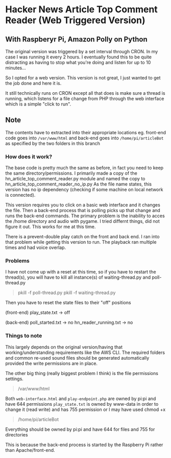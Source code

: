 # Hacker News Article Top Comment Reader (Web Triggered Version)
## With Raspberyr Pi, Amazon Polly on Python

The original version was triggered by a set interval through CRON. In my case I was running it every 2 hours. I eventually found this to be quite distracting as having to stop what you're doing and listen for up to 10 minutes...

So I opted for a web version. This version is not great, I just wanted to get the job done and here it is.

It still technically runs on CRON except all that does is make sure a thread is running, which listens for a file change from PHP through the web interface which is a simple "click to run".

## Note

The contents have to extracted into their appropriate locations eg. front-end code goes into ```/var/www/html``` and back-end goes into ```/home/pi/articleBot``` as specified by the two folders in this branch

### How does it work?

The base code is pretty much the same as before, in fact you need to keep the same directory/permissions. I primarily made a copy of the hn_article_top_comment_reader.py module and named the copy to hn_article_top_comment_reader_no_ip.py As the file name states, this version has no ip dependency (checking if some machine on local network is connected).

This version requires you to click on a basic web interface and it changes the file. Then a back-end process that is polling picks up that change and runs the back-end commands. The primary problem is the inability to acces the /home directory and audio with pygame. I tried differnt things, did not figure it out. This works for me at this time.

There is a prevent-double play catch on the front and back end. I ran into that problem while getting this version to run. The playback ran multiple times and had voice overlap.

### Problems

I have not come up with a reset at this time, so if you have to restart the thread(s), you will have to kill all instance(s) of waiting-thread.py and poll-thread.py

>pkill -f poll-thread.py
>pkill -f waiting-thread.py

Then you have to reset the state files to their "off" positions

(front-end)
play_state.txt -> off

(back-end)
poll_started.txt -> no
hn_reader_running.txt -> no

### Things to note

This largely depends on the original version/having that working/understanding requirements like the AWS CLI. The required folders and common re-used sound files should be generated automatically provided the write permissions are in place.

The other big thing (really biggest problem I think) is the file permissions settings.

>/var/www/html

Both ```web-interface.html``` and ```play-endpoint.php``` are owned by pi:pi and have 644 permissions 
```play_state.txt``` is owned by www-data in order to change it (read write) and has 755 permission or I may have used chmod +x


>/home/pi/articleBot

Everything should be owned by pi:pi and have 644 for files and 755 for directories

This is because the back-end process is started by the Raspberry Pi rather than Apache/front-end.
